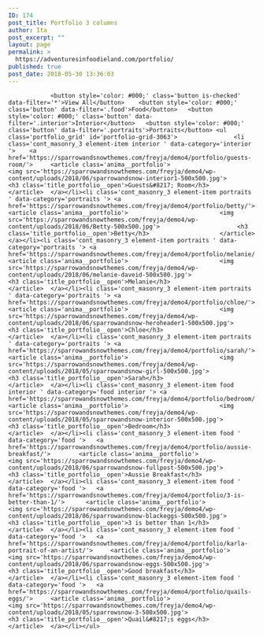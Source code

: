 ```yaml
---
ID: 174
post_title: Portfolio 3 columns
author: Ita
post_excerpt: ""
layout: page
permalink: >
  https://adventuresinfoodieland.com/portfolio/
published: true
post_date: 2018-05-30 13:36:03
---
```


				<button style='color: #000;' class='button is-checked' data-filter='*'>View All</button>	<button style='color: #000;' class='button' data-filter='.food'>Food</button>	<button style='color: #000;' class='button' data-filter='.interior'>Interior</button>	<button style='color: #000;' class='button' data-filter='.portraits'>Portraits</button>	<ul class='portfolio_grid' id='portfolio-grid-3063'>				<li class='cont_masonry_3 element-item interior ' data-category='interior '>	<a href='https://sparrowandsnowthemes.com/freyja/demo4/portfolio/guests-room/'>		<article class='anima__portfolio'>							<img src='https://sparrowandsnowthemes.com/freyja/demo4/wp-content/uploads/2018/06/sparrowandsnow-interior1-500x500.jpg'>						<h3 class='title_portfolio__open'>Guests&#8217; Room</h3>					</article>	</a></li><li class='cont_masonry_3 element-item portraits ' data-category='portraits '>	<a href='https://sparrowandsnowthemes.com/freyja/demo4/portfolio/betty/'>		<article class='anima__portfolio'>							<img src='https://sparrowandsnowthemes.com/freyja/demo4/wp-content/uploads/2018/06/Betty-500x500.jpg'>						<h3 class='title_portfolio__open'>Betty</h3>					</article>	</a></li><li class='cont_masonry_3 element-item portraits ' data-category='portraits '>	<a href='https://sparrowandsnowthemes.com/freyja/demo4/portfolio/melanie/'>		<article class='anima__portfolio'>							<img src='https://sparrowandsnowthemes.com/freyja/demo4/wp-content/uploads/2018/06/melanie-daveid-500x500.jpg'>						<h3 class='title_portfolio__open'>Melanie</h3>					</article>	</a></li><li class='cont_masonry_3 element-item portraits ' data-category='portraits '>	<a href='https://sparrowandsnowthemes.com/freyja/demo4/portfolio/chloe/'>		<article class='anima__portfolio'>							<img src='https://sparrowandsnowthemes.com/freyja/demo4/wp-content/uploads/2018/06/sparrowandsnow-heroheader1-500x500.jpg'>						<h3 class='title_portfolio__open'>Chloe</h3>					</article>	</a></li><li class='cont_masonry_3 element-item portraits ' data-category='portraits '>	<a href='https://sparrowandsnowthemes.com/freyja/demo4/portfolio/sarah/'>		<article class='anima__portfolio'>							<img src='https://sparrowandsnowthemes.com/freyja/demo4/wp-content/uploads/2018/05/sparrowandsnow-girl-500x500.jpg'>						<h3 class='title_portfolio__open'>Sarah</h3>					</article>	</a></li><li class='cont_masonry_3 element-item food interior ' data-category='food interior '>	<a href='https://sparrowandsnowthemes.com/freyja/demo4/portfolio/bedroom/'>		<article class='anima__portfolio'>							<img src='https://sparrowandsnowthemes.com/freyja/demo4/wp-content/uploads/2018/05/sparrowandsnow-interior-500x500.jpg'>						<h3 class='title_portfolio__open'>Bedroom</h3>					</article>	</a></li><li class='cont_masonry_3 element-item food ' data-category='food '>	<a href='https://sparrowandsnowthemes.com/freyja/demo4/portfolio/aussie-breakfast/'>		<article class='anima__portfolio'>							<img src='https://sparrowandsnowthemes.com/freyja/demo4/wp-content/uploads/2018/06/sparrowandsnow-fullpost-500x500.jpg'>						<h3 class='title_portfolio__open'>Aussie Breakfast</h3>					</article>	</a></li><li class='cont_masonry_3 element-item food ' data-category='food '>	<a href='https://sparrowandsnowthemes.com/freyja/demo4/portfolio/3-is-better-than-1/'>		<article class='anima__portfolio'>							<img src='https://sparrowandsnowthemes.com/freyja/demo4/wp-content/uploads/2018/06/sparrowandsnow-blackeggs-500x500.jpg'>						<h3 class='title_portfolio__open'>3 is better than 1</h3>					</article>	</a></li><li class='cont_masonry_3 element-item food ' data-category='food '>	<a href='https://sparrowandsnowthemes.com/freyja/demo4/portfolio/karla-portrait-of-an-artist/'>		<article class='anima__portfolio'>							<img src='https://sparrowandsnowthemes.com/freyja/demo4/wp-content/uploads/2018/06/sparrowandsnow-eggs-500x500.jpg'>						<h3 class='title_portfolio__open'>Good breakfast</h3>					</article>	</a></li><li class='cont_masonry_3 element-item food ' data-category='food '>	<a href='https://sparrowandsnowthemes.com/freyja/demo4/portfolio/quails-eggs/'>		<article class='anima__portfolio'>							<img src='https://sparrowandsnowthemes.com/freyja/demo4/wp-content/uploads/2018/05/sparrowsnow-3-500x500.jpg'>						<h3 class='title_portfolio__open'>Quail&#8217;s eggs</h3>					</article>	</a></li></ul>